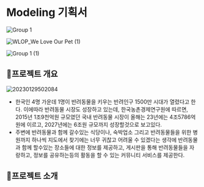 # Modeling 기획서

![Group 1](https://github.com/dongh810/Beyond_SW_Camp_Study/assets/105986200/e84a79fd-e607-4fdc-910b-090caf29b551)

![WLOP_We Love Our Pet (1)](https://github.com/dongh810/Beyond_SW_Camp_Study/assets/105986200/6b0d780f-b49d-41bc-8a9f-098f61d48315)

![Group 1 (1)](https://github.com/dongh810/Beyond_SW_Camp_Study/assets/105986200/c94d797e-18a3-4310-8b6a-1d76b51978e5)

## 💫프로젝트 개요

![20230129502084](https://github.com/dongh810/Beyond_SW_Camp_Study/assets/105986200/2438d8d0-57b6-476e-a8e9-17f019788818)

- 한국인 4명 가운데 1명이 반려동물을 키우는 반려인구 1500만 시대가 열렸다고 한다. 이에따라 반려동물 시장도 성장하고 있는데, 한국농촌경제연구원에 따르면, 2015년 1조9천억원 규모였던 국내 반려동물 시장이 올해는 23년에는 4조5786억원에 이르고, 2027년에는 6조원 규모까지 성장할것으로 보고있다.
- 주변에 반려동물과 함께 갈수있는 식당이나, 숙박업소 그리고 반려동물들을 위한 병원까지 하나씩 지도에서 찾기에는 너무 귀찮고 어려울 수 있겠다는 생각에 반려동물과 함께 할수있는 장소들에 대한 정보를 제공하고, 게시판을 통해 반려동물들을 자랑하고, 정보를 공유하는등의 활동을 할 수 있는 커뮤니티 서비스를 제공한다.

## 🐶프로젝트 소개
